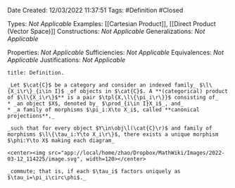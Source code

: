 <div class="topSpace"></div>

Date Created: 12/03/2022 11:37:51
Tags: #Definition #Closed 

Types: _Not Applicable_
Examples: [[Cartesian Product]], [[Direct Product (Vector Space)]]
Constructions: _Not Applicable_
Generalizations: _Not Applicable_

Properties: _Not Applicable_
Sufficiencies: _Not Applicable_
Equivalences: _Not Applicable_
Justifications: _Not Applicable_

``` ad-Definition
title: Definition.

_Let $\cat{C}$ be a category and consider an indexed family_ $\l\{X_i\r\}_{i\in I}$ _of objects in $\cat{C}$. A **(categorical) product of $\l\{X_i\r\}$** is a pair $\tpl{X,\l\{\pi_i\r\}}$ consisting of_
* _an object $X$, denoted by_ $\prod_{i\in I}X_i$_, and_
* _a family of morphisms $\pi_i:X\to X_i$, called **canonical projections**,_

_such that for every object $Y\in\obj\l(\cat{C}\r)$ and family of morphisms $\l\{\tau_i:Y\to X_i\r\}$, there exists a unique morphism $\phi:Y\to X$ making each diagram_

<center><img src="app://local/home/zhao/Dropbox/MathWiki/Images/2022-03-12_114225/image.svg", width=120></center>

_commute; that is, if each $\tau_i$ factors uniquely as $\tau_i=\pi_i\circ\phi$._

```
